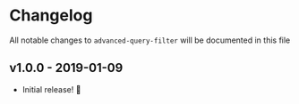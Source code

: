# Changelog

All notable changes to `advanced-query-filter` will be documented in this file

## v1.0.0 - 2019-01-09

- Initial release! 🎉
